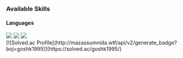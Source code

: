 ### Available Skills
#### Languages
<div>
<img src="https://img.shields.io/badge/Rust-000000?style=flat-square&logo=Rust"/>
<img src="https://img.shields.io/badge/Rust-000000?style=flat-square&logo=Rust"/>
<img src="https://img.shields.io/badge/JavaScript-F7DF1E?style=flat-square&logo=JavaScript&logoColor=white"/>
</div>
[![Solved.ac Profile](http://mazassumnida.wtf/api/v2/generate_badge?boj=goshk1995)](https://solved.ac/goshk1995/)

